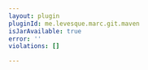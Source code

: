 ```yaml
---
layout: plugin
pluginId: me.levesque.marc.git.maven
isJarAvailable: true
error: ''
violations: []

---
```

